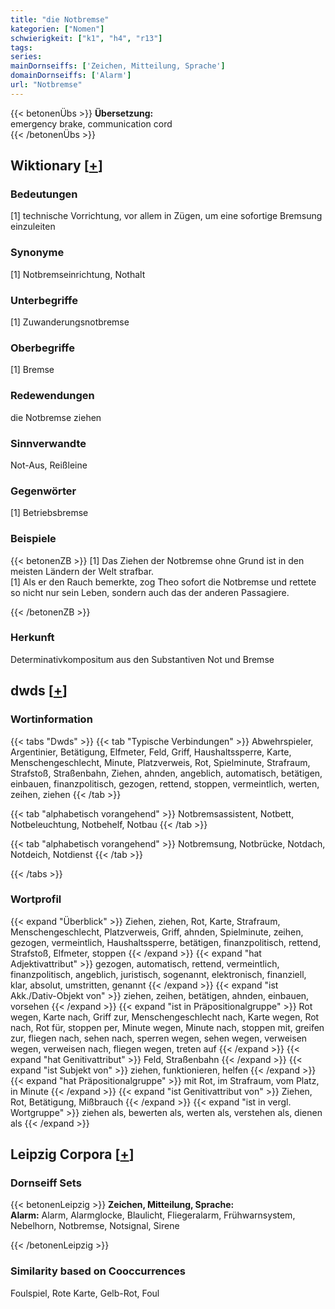 ```yaml
---
title: "die Notbremse"
kategorien: ["Nomen"]
schwierigkeit: ["k1", "h4", "r13"]
tags:
series:
mainDornseiffs: ['Zeichen, Mitteilung, Sprache']
domainDornseiffs: ['Alarm']
url: "Notbremse"
---
```


{{< betonenÜbs >}}
**Übersetzung:**  
emergency brake, communication cord  
{{< /betonenÜbs >}}

## Wiktionary [[+](https://de.wiktionary.org/wiki/Notbremse)]

### Bedeutungen
[1] technische Vorrichtung, vor allem in Zügen, um eine sofortige Bremsung einzuleiten  

### Synonyme
[1] Notbremseinrichtung, Nothalt  

### Unterbegriffe
[1] Zuwanderungsnotbremse  

### Oberbegriffe
[1] Bremse  

### Redewendungen
die Notbremse ziehen  

### Sinnverwandte
Not-Aus, Reißleine  

### Gegenwörter
[1] Betriebsbremse  

### Beispiele
{{< betonenZB >}}
[1] Das Ziehen der Notbremse ohne Grund ist in den meisten Ländern der Welt strafbar.  
[1] Als er den Rauch bemerkte, zog Theo sofort die Notbremse und rettete so nicht nur sein Leben, sondern auch das der anderen Passagiere.  

{{< /betonenZB >}}
### Herkunft
Determinativkompositum aus den Substantiven Not und Bremse  



## dwds [[+](https://www.dwds.de/wb/Notbremse)]

### Wortinformation
{{< tabs "Dwds" >}}
{{< tab "Typische Verbindungen" >}}
Abwehrspieler, Argentinier, Betätigung, Elfmeter, Feld, Griff, Haushaltssperre, Karte, Menschengeschlecht, Minute, Platzverweis, Rot, Spielminute, Strafraum, Strafstoß, Straßenbahn, Ziehen, ahnden, angeblich, automatisch, betätigen, einbauen, finanzpolitisch, gezogen, rettend, stoppen, vermeintlich, werten, zeihen, ziehen
{{< /tab >}}

{{< tab "alphabetisch vorangehend" >}}
Notbremsassistent, Notbett, Notbeleuchtung, Notbehelf, Notbau
{{< /tab >}}

{{< tab "alphabetisch vorangehend" >}}
Notbremsung, Notbrücke, Notdach, Notdeich, Notdienst
{{< /tab >}}

{{< /tabs >}}

### Wortprofil
{{< expand "Überblick" >}} Ziehen, ziehen, Rot, Karte, Strafraum, Menschengeschlecht, Platzverweis, Griff, ahnden, Spielminute, zeihen, gezogen, vermeintlich, Haushaltssperre, betätigen, finanzpolitisch, rettend, Strafstoß, Elfmeter, stoppen {{< /expand >}}
{{< expand "hat Adjektivattribut" >}} gezogen, automatisch, rettend, vermeintlich, finanzpolitisch, angeblich, juristisch, sogenannt, elektronisch, finanziell, klar, absolut, umstritten, genannt {{< /expand >}}
{{< expand "ist Akk./Dativ-Objekt von" >}} ziehen, zeihen, betätigen, ahnden, einbauen, vorsehen {{< /expand >}}
{{< expand "ist in Präpositionalgruppe" >}} Rot wegen, Karte nach, Griff zur, Menschengeschlecht nach, Karte wegen, Rot nach, Rot für, stoppen per, Minute wegen, Minute nach, stoppen mit, greifen zur, fliegen nach, sehen nach, sperren wegen, sehen wegen, verweisen wegen, verweisen nach, fliegen wegen, treten auf {{< /expand >}}
{{< expand "hat Genitivattribut" >}} Feld, Straßenbahn {{< /expand >}}
{{< expand "ist Subjekt von" >}} ziehen, funktionieren, helfen {{< /expand >}}
{{< expand "hat Präpositionalgruppe" >}} mit Rot, im Strafraum, vom Platz, in Minute {{< /expand >}}
{{< expand "ist Genitivattribut von" >}} Ziehen, Rot, Betätigung, Mißbrauch {{< /expand >}}
{{< expand "ist in vergl. Wortgruppe" >}} ziehen als, bewerten als, werten als, verstehen als, dienen als {{< /expand >}}

## Leipzig Corpora [[+](https://corpora.uni-leipzig.de/en/res?word=Notbremse&corpusId=deu_newscrawl-public_2018)]

### Dornseiff Sets
{{< betonenLeipzig >}}
**Zeichen, Mitteilung, Sprache:**  
**Alarm:** Alarm, Alarmglocke, Blaulicht, Fliegeralarm, Frühwarnsystem, Nebelhorn, Notbremse, Notsignal, Sirene  

{{< /betonenLeipzig >}}

### Similarity based on Cooccurrences
Foulspiel, Rote Karte, Gelb-Rot, Foul

